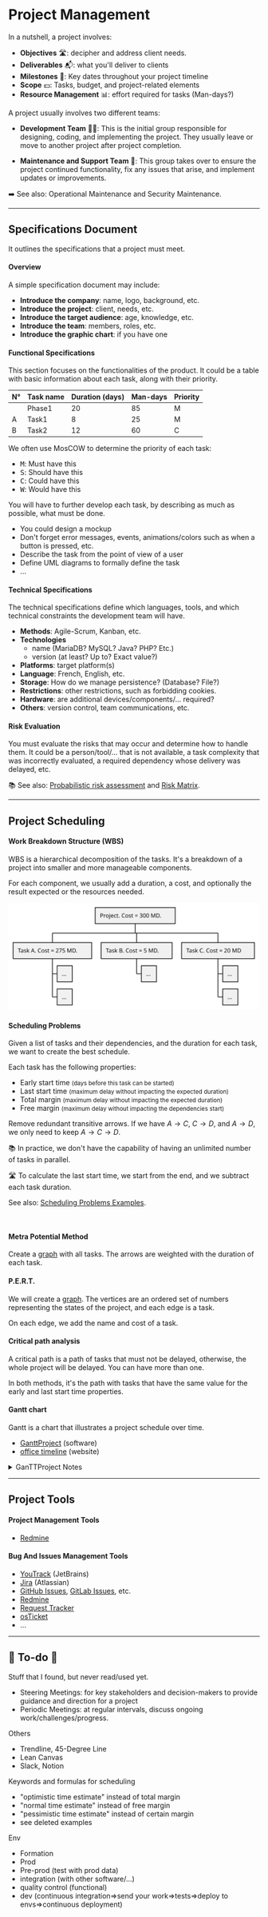 # Project Management

<div class="row row-cols-lg-2"><div>

In a nutshell, a project involves:

* **Objectives** 🛣️: decipher and address client needs.
* **Deliverables** 📬: what you'll deliver to clients
* **Milestones** 📌: Key dates throughout your project timeline
* **Scope** 💵: Tasks, budget, and project-related elements
* **Resource Management** 📊: effort required for tasks (Man-days?)
</div><div>

A project usually involves two different teams:

* **Development Team** 🧑‍🔬: This is the initial group responsible for designing, coding, and implementing the project. They usually leave or move to another project after project completion.

* **Maintenance and Support Team** 🚵: This group takes over to ensure the project continued functionality, fix any issues that arise, and implement updates or improvements.

➡️ See also: Operational Maintenance and Security Maintenance.
</div></div>

<hr class="sep-both">

## Specifications Document

<div class="row row-cols-lg-2"><div>

It outlines the specifications that a project must meet. 

#### Overview

A simple specification document may include:

* **Introduce the company**: name, logo, background, etc.
* **Introduce the project**: client, needs, etc.
* **Introduce the target audience**: age, knowledge, etc.
* **Introduce the team**: members, roles, etc.
* **Introduce the graphic chart**: if you have one

#### Functional Specifications

This section focuses on the functionalities of the product. It could be a table with basic information about each task, along with their priority.

| N°| Task name | Duration (days) | Man-days | Priority |
| ------ | ------ | ------ | ------ | ------ |
|   | Phase1 | 20 | 85 | M |
| A | Task1	 | 8 | 25 | M |
| B | Task2 | 12 | 60 | C |

We often use MosCOW to determine the priority of each task:

* <kbd>M</kbd>: Must have this
* <kbd>S</kbd>: Should have this
* <kbd>C</kbd>: Could have this
* <kbd>W</kbd>: Would have this
</div><div>

You will have to further develop each task, by describing as much as possible, what must be done.

* You could design a mockup
* Don't forget error messages, events, animations/colors such as when a button is pressed, etc.
* Describe the task from the point of view of a user
* Define UML diagrams to formally define the task
* ...

#### Technical Specifications

The technical specifications define which languages, tools, and which technical constraints the development team will have.

* **Methods**: Agile-Scrum, Kanban, etc.
* **Technologies**
    * name (MariaDB? MySQL? Java? PHP? Etc.)
    * version (at least? Up to? Exact value?)
* **Platforms**: target platform(s)
* **Language**: French, English, etc.
* **Storage**: How do we manage persistence? (Database? File?)
* **Restrictions**: other restrictions, such as forbidding cookies.
* **Hardware**: are additional devices/components/... required?
* **Others**: version control, team communications, etc.

#### Risk Evaluation

You must evaluate the risks that may occur and determine how to handle them. It could be a person/tool/... that is not available, a task complexity that was incorrectly evaluated, a required dependency whose delivery was delayed, etc.

📚 See also: [Probabilistic risk assessment](https://en.wikipedia.org/wiki/Probabilistic_risk_assessment) and [Risk Matrix](https://en.wikipedia.org/wiki/Risk_matrix).
</div></div>

<hr class="sep-both">

## Project Scheduling

<div class="row row-cols-lg-2"><div>

#### Work Breakdown Structure (WBS)

WBS is a hierarchical decomposition of the tasks.  It's a breakdown of a project into smaller and more manageable components.

For each component, we usually add a duration, a cost, and optionally the result expected or the resources needed.

![WBS Example](_uml/wbs.svg)

#### Scheduling Problems

Given a list of tasks and their dependencies, and the duration for each task, we want to create the best schedule.

Each task has the following properties:

* Early start time <small>(days before this task can be started)</small>
* Last start time <small>(maximum delay without impacting the expected duration)</small>
* Total margin <small>(maximum delay without impacting the expected duration)</small>
* Free margin <small>(maximum delay without impacting the dependencies start)</small>

Remove redundant transitive arrows. If we have $A \to C$, $C \to D$, and $A \to D$, we only need to keep $A \to C \to D$.

📚 In practice, we don't have the capability of having an unlimited number of tasks in parallel.

🛣️ To calculate the last start time, we start from the end, and we subtract each task duration.
</div><div>

See also: [Scheduling Problems Examples](_examples/scheduling.md).

<br>

#### Metra Potential Method

Create a [graph](/maths/graphs/index.md) with all tasks. The arrows are weighted with the duration of each task. 

#### P.E.R.T.

We will create a [graph](/maths/graphs/index.md). The vertices are an ordered set of numbers representing the states of the project, and each edge is a task.

On each edge, we add the name and cost of a task.

#### Critical path analysis

A critical path is a path of tasks that must not be delayed, otherwise, the whole project will be delayed. You can have more than one.

In both methods, it's the path with tasks that have the same value for the early and last start time properties.

#### Gantt chart

Gantt is a chart that illustrates a project schedule over time.

* [GanttProject](https://www.ganttproject.biz/download#download30) (software)
* [office timeline](https://www.officetimeline.com/) (website)

<details class="details-n">
<summary>GanTTProject Notes</summary>

1. list all steps
2. sort and indent child tasks
3. create dependencies
4. set date and duration
5. add milestones
6. add your team
7. attribute tasks to your teammates
</details>
</div></div>

<hr class="sep-both">

## Project Tools

<div class="row row-cols-lg-2"><div>

#### Project Management Tools

* [Redmine](https://www.redmine.org/)
</div><div>

#### Bug And Issues Management Tools

* [YouTrack](https://www.jetbrains.com/youtrack/) (JetBrains)
* [Jira](https://www.atlassian.com/software/jira) (Atlassian)
* [GitHub Issues](https://github.com/features/issues), [GitLab Issues](https://docs.gitlab.com/ee/user/project/issues/), etc.
* [Redmine](https://www.redmine.org/)
* [Request Tracker](tools/rt.md)
* [osTicket](tools/osticket.md)
* ...
</div></div>

<hr class="sep-both">

## 👻 To-do 👻

Stuff that I found, but never read/used yet.

<div class="row row-cols-lg-2"><div>

* Steering Meetings: for key stakeholders and decision-makers to provide guidance and direction for a project
* Periodic Meetings: at regular intervals, discuss ongoing work/challenges/progress.

Others

* Trendline, 45-Degree Line
* Lean Canvas
* Slack, Notion
</div><div>

Keywords and formulas for scheduling

* "optimistic time estimate" instead of total margin
* "normal time estimate" instead of free margin
* "pessimistic time estimate" instead of certain margin
* see deleted examples

Env

* Formation
* Prod
* Pre-prod (test with prod data)
* integration (with other software/...)
* quality control (functional)
* dev (continuous integration=>send your work=>tests=>deploy to envs=>continuous deployment)
</div></div>